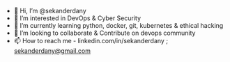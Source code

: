 - 👋 Hi, I’m @sekanderdany
- 👀 I’m interested in DevOps & Cyber Security
- 🌱 I’m currently learning python, docker, git, kubernetes & ethical hacking
- 💞️ I’m looking to collaborate & Contribute on devops community
- 📫 How to reach me - linkedin.com/in/sekanderdany ; sekanderdany@gmail.com

<!---
sekanderdany/sekanderdany is a ✨ special ✨ repository because its `README.md` (this file) appears on your GitHub profile.
You can click the Preview link to take a look at your changes.
--->
